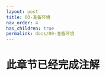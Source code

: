 ```yaml
---
layout: post
title: 00-准备环境
nav_order: 4
has_children: true
permalink: docs/00-准备环境
---
```


# 此章节已经完成注解